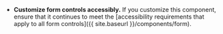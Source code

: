 - **Customize form controls accessibly.** If you customize this component, ensure that it continues to meet the [accessibility requirements that apply to all form controls]({{ site.baseurl }}/components/form).